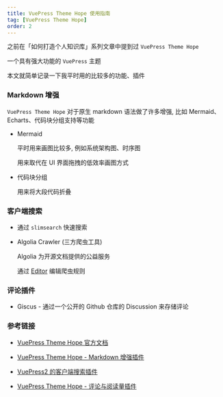 ```yaml
---
title: VuePress Theme Hope 使用指南
tag: [VuePress Theme Hope]
order: 2
---
```


之前在「如何打造个人知识库」系列文章中提到过 `VuePress Theme Hope`

一个具有强大功能的 `VuePress` 主题

本文就简单记录一下我平时用的比较多的功能、插件

### Markdown 增强

`VuePress Theme Hope` 对于原生 markdown 语法做了许多增强, 比如 Mermaid、Echarts、代码块分组支持等功能

- Mermaid

  平时用来画图比较多, 例如系统架构图、时序图

  用来取代在 UI 界面拖拽的低效率画图方式

- 代码块分组

  用来将大段代码折叠

### 客户端搜索

- 通过 `slimsearch` 快速搜索

- Algolia Crawler (三方爬虫工具)

  Algolia 为开源文档提供的公益服务

  通过 [Editor](https://crawler.algolia.com/admin/crawlers/6ce617a4-38bc-4371-894d-a96d83291ea6/configuration/edit) 编辑爬虫规则

### 评论插件

- Giscus - 通过一个公开的 Github 仓库的 Discussion 来存储评论

### 参考链接

- [VuePress Theme Hope 官方文档](https://vuepress-theme-hope.github.io/v2/zh/guide)

- [VuePress Theme Hope - Markdown 增强插件](https://vuepress-theme-hope.github.io/v2/md-enhance/zh/guide/)

- [VuePress2 的客户端搜索插件](https://vuepress-theme-hope.github.io/v2/search-pro/zh/)

- [VuePress Theme Hope - 评论与阅读量插件](https://plugin-comment2.vuejs.press/zh/)
